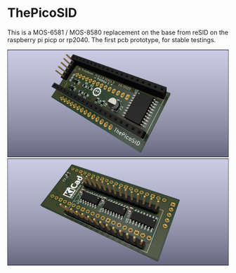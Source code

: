 # ThePicoSID
This is a MOS-6581 / MOS-8580 replacement on the base from reSID on the raspberry pi picp or rp2040.
The first pcb prototype, for stable testings.


![image01](doc/the_pico_sid_prototyp1_01.png)
![image01](doc/the_pico_sid_prototyp1_02.png)
